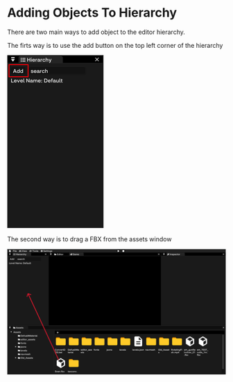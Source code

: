 # Adding Objects To Hierarchy

There are two main ways to add object to the editor hierarchy.

The firts way is to use the add button on the top left corner of the hierarchy

![HierarchyAdd](../../../../images/Hierarchy%20Add.png)


The second way is to drag a FBX from the assets window

![FBXDrag](../../../../images/FBX%20Drag.png)
